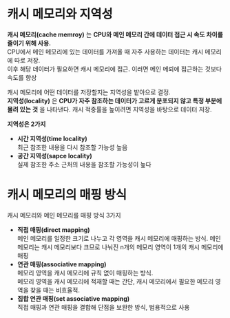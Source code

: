 # 캐시 메모리와 지역성

**캐시 메모리(cache memroy)** 는 **CPU와 메인 메모리 간에 데이터 접근 시 속도 차이를 줄이기 위해 사용.**    
CPU에서 메인 메모리에 있는 데이터를 가져올 때 자주 사용하는 데이터는 캐시 메모리에 따로 저장.  
이후 해당 데이터가 필요하면 캐시 메모리에 접근. 이러면 메인 메뢰에 접근하는 것보다 속도를 향상

캐시 메모리에 어떤 데이터를 저장할지는 지역성을 밭아으로 결정.  
**지역성(locality)** 은 **CPU가 자주 참조하는 데이터가 고르게 분포되지 않고 특정 부분에 몰려 있는 것** 을 나타낸다. 캐시 적중률을 높이려면 지역성을 바탕으로 데이터 저장.

**지역성은 2가지**

- **시간 지역성(time locality)**  
최근 참조한 내용을 다시 참조할 가능성 높음
- **공간 지역성(sapce locality)**  
실제 참조한 주소 근처의 내용을 참조할 가능성이 높다

# 캐시 메모리의 매핑 방식

캐시 메모리와 메인 메모리를 매핑 방식 3가지

- **직접 매핑(direct mapping)**  
메인 메모리를 일정한 크기로 나누고 각 영역을 캐시 메모리에 매핑하는 방식. 메인 메모리는 캐시 메모리보다 크므로 나눠진 n개의 메모리 영역이 1개의 캐시 메모리에 매핑
- **연관 매핑(associative mapping)**  
메모리 영역을 캐시 메모리에 규칙 없이 매핑하는 방식.  
메모리 영역을 캐시 메모리에 적재할 때는 간단, 캐시 메모리에서 필요한 메모리 영역을 찾을 때는 비효율적.
- **집합 연관 매핑(set associative mapping)**  
직접 매핑과 연관 매핑을 결합해 단점을 보완한 방식, 범용적으로 사용